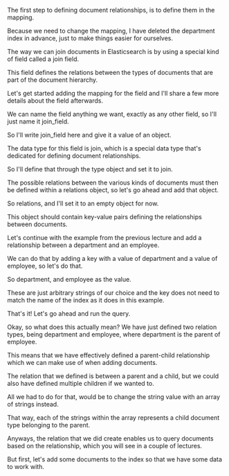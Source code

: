 The first step to defining document relationships, is to define them in the mapping.

Because we need to change the mapping, I have deleted the department index in advance, just to make things easier for ourselves.

The way we can join documents in Elasticsearch is by using a special kind of field called a join field.

This field defines the relations between the types of documents that are part of the document hierarchy.

Let's get started adding the mapping for the field and I'll share a few more details about the field afterwards.

We can name the field anything we want, exactly as any other field, so I'll just name it join_field.

So I'll write join_field here and give it a value of an object.

The data type for this field is join, which is a special data type that's dedicated for defining document relationships.

So I'll define that through the type object and set it to join.

The possible relations between the various kinds of documents must then be defined within a relations object, so let's go ahead and add that object.

So relations, and I'll set it to an empty object for now.

This object should contain key-value pairs defining the relationships between documents.

Let's continue with the example from the previous lecture and add a relationship between a department and an employee.

We can do that by adding a key with a value of department and a value of employee, so let's do that.

So department, and employee as the value.

These are just arbitrary strings of our choice and the key does not need to match the name of the index as it does in this example.

That's it! Let's go ahead and run the query.

Okay, so what does this actually mean? We have just defined two relation types, being department and employee, where department is the parent of employee.

This means that we have effectively defined a parent-child relationship which we can make use of when adding documents.

The relation that we defined is between a parent and a child, but we could also have defined multiple children if we wanted to.

All we had to do for that, would be to change the string value with an array of strings instead.

That way, each of the strings within the array represents a child document type belonging to the parent.

Anyways, the relation that we did create enables us to query documents based on the relationship, which you will see in a couple of lectures.

But first, let's add some documents to the index so that we have some data to work with.

